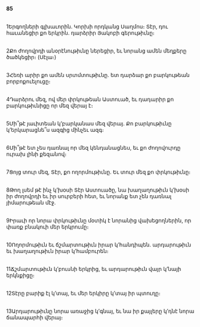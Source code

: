 **85**

\
1Երգողների գլխաւորին. Կորխի որդկանց Սաղմոս։ Տէր, դու հաւանեցիր քո երկրին. դարձրիր Յակոբի գերութիւնը։

\
2Քո ժողովրդի անօրէնութիւնը ներեցիր, եւ նորանց ամեն մեղքերը ծածկեցիր։ (Սէլա։)

\
3Հեռի արիր քո ամեն սրտմտութիւնը. ետ դարձար քո բարկութեան բորբոքուելուցը։

\
4Դարձրու մեզ, ով մեր փրկութեան Աստուած, եւ դադարիր քո բարկութիւնիցը որ մեզ վերայ է։

\
5Մի՞թէ յաւիտեան կ’բարկանաս մեզ վերայ. Քո բարկութիւնը կ’երկարացնե՞ս ազգից մինչեւ ազգ։

\
6Մի՞թէ ետ չես դառնալ որ մեզ կենդանացնես, եւ քո ժողովուրդը ուրախ լինի քեզանով։

\
7Ցոյց տուր մեզ, Տէր, քո ողորմութիւնը. Եւ տուր մեզ քո փրկութիւնը։

\
8Թող լսեմ թէ ինչ կ’խօսի Տէր Աստուածը, նա խաղաղութիւն կ’խօսի իր ժողովրդի եւ իր սուրբերի հետ, եւ նորանք ետ չեն դառնալ յիմարութեան մէջ.

\
9Իրաւի որ նորա փրկութիւնը մօտիկ է նորանից վախեցողներին, որ փառք բնակուի մեր երկրումը։

\
10Ողորմութիւն եւ ճշմարտութիւն իրար կ’հանդիպեն. արդարութիւն եւ խաղաղութիւն իրար կ’համբուրեն։

\
11Ճշմարտութիւն կ’բուսնի երկրից, եւ արդարութիւն վայր կ’նայի երկնքիցը։

\
12Տէրը բարիք էլ կ’տայ, եւ մեր երկիրը կ’տայ իր պտուղը։

\
13Արդարութիւնը նորա առաջից կ’գնայ, եւ նա իր քայլերը կ’դնէ նորա ճանապարհի վերայ։
